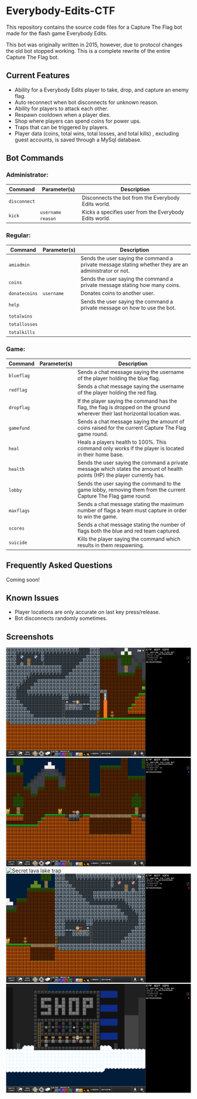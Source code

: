 # Everybody-Edits-CTF
This repository contains the source code files for a Capture The Flag bot made for the flash game Everybody Edits.

This bot was originally written in 2015, however, due to protocol changes the old bot stopped working. This is a complete rewrite of the entire Capture The Flag bot.

## Current Features
* Ability for a Everybody Edits player to take, drop, and capture an enemy flag.
* Auto reconnect when bot disconnects for unknown reason.
* Ability for players to attack each other.
* Respawn cooldown when a player dies.
* Shop where players can spend coins for power ups.
* Traps that can be triggered by players.
* Player data (coins, total wins, total losses, and total kills) , excluding guest accounts, is saved through a MySql database.

## Bot Commands

### Administrator:
| Command       | Parameter(s)         | Description                                            |
| ------------- | -------------------- | ------------------------------------------------------ |
| `disconnect`  |                      | Disconnects the bot from the Everybody Edits world.    |
| `kick`        | `username` `reason` | Kicks a specifies user from the Everybody Edits world. |

### Regular:
| Command       | Parameter(s)        | Description                                                                                            |
| ------------- | ------------------- | ------------------------------------------------------------------------------------------------------ |
| `amiadmin`    |                     | Sends the user saying the command a private message stating whether they are an administrator or not.  |
| `coins`       |                     | Sends the user saying the command a private message stating how many coins.                            |
| `donatecoins` | `username`          | Donates coins to another user.                                                                         |
| `help`        |                     | Sends the user saying the command a private message on how to use the bot.                             |
| `totalwins`   |                     |                                                                                                        |
| `totallosses` |                     |                                                                                                        |
| `totalkills`  |                     |                                                                                                        |

### Game:
| Command       | Parameter(s)        | Description   |
| ------------- | ------------------- | ----------------------------------------------------------------------------------------------------------------------------- |
| `blueflag`    |                     | Sends a chat message saying the username of the player holding the blue flag.                                                 |
| `redflag`     |                     | Sends a chat message saying the username of the player holding the red flag.                                                  |
| `dropflag`    |                     | If the player saying the command has the flag, the flag is dropped on the ground wherever their last horizontal location was. |
| `gamefund`    |                     | Sends a chat message saying the amount of coins raised for the current Capture The Flag game round.                           |
| `heal`        |                     | Heals a players health to 100%. This command only works if the player is located in their home base.                          |
| `health`      |                     | Sends the user saying the command a private message which states the amount of health points (HP) the player currently has.   |
| `lobby`       |                     | Sends the user saying the command to the game lobby, removing them from the current Capture The Flag game round.              |
| `maxflags`    |                     | Sends a chat message stating the maximum number of flags a team must capture in order to win the game.                        |
| `scores`      |                     | Sends a chat message stating the number of flags both the blue and red team captured.                                         |
| `suicide`     |                     | Kills the player saying the command which results in them respawning.                                                         |

## Frequently Asked Questions
Coming soon!

## Known Issues
* Player locations are only accurate on last key press/release.
* Bot disconnects randomly sometimes.

## Screenshots
![Blue team trap](Images/BlueTeamTrap.png "Player triggering the blue teams base trap")
![Bridge trap](Images/BridgeTrap.png "Player triggering the bridge trap")
![Secret lava lake trap](Images/LavaLakeTrap.png "Player triggering the \"secret trap\" at the lava lake")
![Red team trap](Images/RedTeamTrap.png "Player triggering the red teams base trap")
![Shop](Images/Shop.png "Player inside the shop where they can purchase items with coins")
